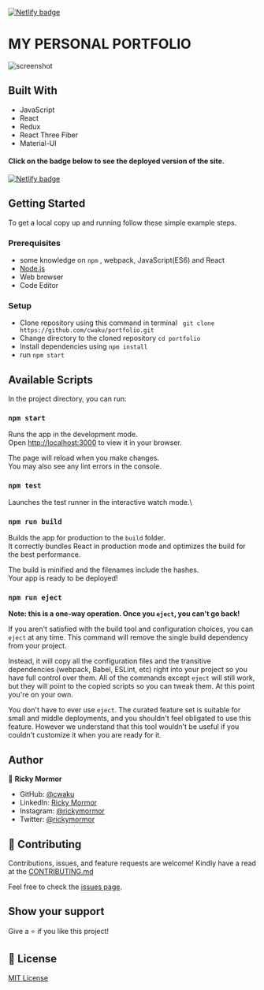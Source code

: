 [![Netlify badge](https://api.netlify.com/api/v1/badges/470e52d0-4d03-4935-b493-76c00166a3da/deploy-status)](https://rickymormor.engineer/)
# MY PERSONAL PORTFOLIO


![screenshot](./src/assets/images/CPT2207081821-720x354.gif)

## Built With

- JavaScript
- React
- Redux
- React Three Fiber
- Material-UI


#### Click on the badge below to see the deployed version of the site.
[![Netlify badge](https://api.netlify.com/api/v1/badges/470e52d0-4d03-4935-b493-76c00166a3da/deploy-status)](https://rickymormor.engineer/)

## Getting Started

To get a local copy up and running follow these simple example steps.

### Prerequisites

- some knowledge on `npm` , webpack, JavaScript(ES6) and React
- [Node.js](https://nodejs.org/en/)
- Web browser
- Code Editor
### Setup

- Clone repository using this command in terminal ` git clone https://github.com/cwaku/portfolio.git`
- Change directory to the cloned repository `cd portfolio`
- Install dependencies using `npm install`
- run `npm start`


## Available Scripts

In the project directory, you can run:

### `npm start`

Runs the app in the development mode.\
Open [http://localhost:3000](http://localhost:3000) to view it in your browser.

The page will reload when you make changes.\
You may also see any lint errors in the console.

### `npm test`

Launches the test runner in the interactive watch mode.\
### `npm run build`

Builds the app for production to the `build` folder.\
It correctly bundles React in production mode and optimizes the build for the best performance.

The build is minified and the filenames include the hashes.\
Your app is ready to be deployed!

### `npm run eject`

**Note: this is a one-way operation. Once you `eject`, you can't go back!**

If you aren't satisfied with the build tool and configuration choices, you can `eject` at any time. This command will remove the single build dependency from your project.

Instead, it will copy all the configuration files and the transitive dependencies (webpack, Babel, ESLint, etc) right into your project so you have full control over them. All of the commands except `eject` will still work, but they will point to the copied scripts so you can tweak them. At this point you're on your own.

You don't have to ever use `eject`. The curated feature set is suitable for small and middle deployments, and you shouldn't feel obligated to use this feature. However we understand that this tool wouldn't be useful if you couldn't customize it when you are ready for it.

## Author

👤 **Ricky Mormor**

- GitHub: [@cwaku](https://github.com/cwaku)
- LinkedIn: [Ricky Mormor](www.linkedin.com/in/ricky-mormor)
- Instagram: [@rickymormor](https://instagram.com/rickymormor)
- Twitter: [@rickymormor](https://twitter.com/rickymormor)

## 🤝 Contributing

Contributions, issues, and feature requests are welcome!
Kindly have a read at the [CONTRIBUTING.md](https://github.com/cwaku/portfolio/blob/develop/CONTRIBUTING.md)

Feel free to check the [issues page](https://github.com/cwaku/portfolio/issues).

## Show your support

Give a ⭐️ if you like this project!

## 📝 License
[MIT License](https://github.com/cwaku/portfolio/blob/develop/LICENSE)
